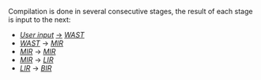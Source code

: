 Compilation is done in several consecutive stages, the result of each stage is input to the next:
- [*User input*](./../../Representation/User_input.md) [->](./Syntax/_.md) [*WAST*](./../../Representation/Wast.md)
- [*WAST*](./../../Representation/Wast.md) -> [*MIR*](./../../Representation/Mir.md)
- [*MIR*](./../../Representation/Mir.md) -> [*MIR*](./../../Representation/Mir.md)
- [*MIR*](./../../Representation/Mir.md) -> [*LIR*](./../../Representation/Lir.md)
- [*LIR*](./../../Representation/Lir.md) -> [*BIR*](./../../Representation/Bir.md)
